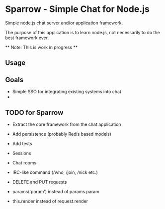 Sparrow - Simple Chat for Node.js
=======================

Simple node.js chat server and/or application framework.

The purpose of this application is to learn node.js, not necessarily to do the best framework ever.

** Note: This is work in progress **

Usage
-----

Goals
-----
* Simple SSO for integrating existing systems into chat
* 

TODO for Sparrow
----------------
* Extract the core framework from the chat application
* Add persistence (probably Redis based models)
* Add tests
* Sessions
* Chat rooms
* IRC-like command (/who, /join, /nick etc.)

* DELETE and PUT requests
* params('param') instead of params.param
* this.render instead of request.render